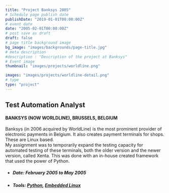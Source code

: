 ```yaml
---
title: "Project Banksys 2005"
# Schedule page publish date
publishDate: "2019-01-01T00:00:00Z"
# event date
date: "2005-02-01T00:00:00Z"
# post save as draft
draft: false
# page title background image
bg_image: "images/backgrounds/page-title.jpg"
# meta description
#description : "Description of the project at Banksys"
# Event image
thumbnail: "images/projects/worldline.png"

images: "images/projects/worldline-detail.png"
# type
type: "project"
---
```





## Test Automation Analyst

#### BANKSYS (NOW WORLDLINE), BRUSSELS, BELGIUM

Banksys (in 2006 acquired by WorldLine) is the most prominent provider of electronic payments in Belgium. It also creates payment terminals for shops. These are Linux based.  
My assignment was to temporarily expand the testing capacity for automated testing of these terminals, both the older version and the newer version, called Xenta. This was done with an in-house created framework that used the power of Python.


*   ##### Date: February 2005 to May 2005

*   ##### Tools:  [Python](https://www.python.org), [Embedded Linux](https://en.wikipedia.org/wiki/Linux_on_embedded_systems)